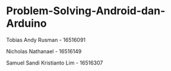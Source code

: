 # Problem-Solving-Android-dan-Arduino
Tobias Andy Rusman - 16516091

Nicholas Nathanael - 16516149

Samuel Sandi Kristianto Lim - 16516307
